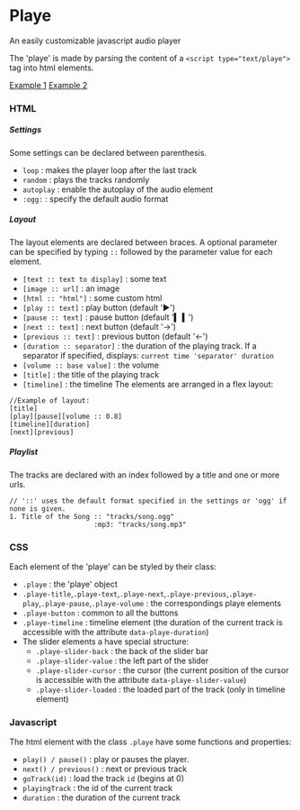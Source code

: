 # Playe
An easily customizable javascript audio player

The 'playe' is made by parsing the content of a `<script type="text/playe">` tag into html elements.

[Example 1](https://gweebitprod.neocities.org/delasoul/)
[Example 2](https://gweebitprod.neocities.org/volume1/)

### HTML

##### Settings
Some settings can be declared between parenthesis.
 - `loop` : makes the player loop after the last track
 - `random` : plays the tracks randomly
 - `autoplay` : enable the autoplay of the audio element
 - `:ogg:` : specify the default audio format
 
##### Layout
The layout elements are declared between braces.
A optional parameter can be specified by typing `::` followed by the parameter value for each element.
 - `[text :: text to display]` : some text
 - `[image :: url]` : an image
 - `[html :: "html"]` : some custom html
 - `[play :: text]` : play button (default '►')
 - `[pause :: text]` : pause button (default '▍ ▍')
 - `[next :: text]` : next button (default '→')
 - `[previous :: text]` : previous button (default '←')
 - `[duration :: separator]` : the duration of the playing track. If a separator if specified, displays: `current time 'separator' duration`
 - `[volume :: base value]` : the volume
 - `[title]` : the title of the playing track
 - `[timeline]` : the timeline
The elements are arranged in a flex layout:
```
//Example of layout:
[title]
[play][pause][volume :: 0.8]
[timeline][duration]
[next][previous]
```

##### Playlist
The tracks are declared with an index followed by a title and one or more urls.
```
// '::' uses the default format specified in the settings or 'ogg' if none is given.
1. Title of the Song :: "tracks/song.ogg"
                     :mp3: "tracks/song.mp3"
```

### CSS
Each element of the 'playe' can be styled by their class:
 - `.playe` : the 'playe' object
 - `.playe-title`,`.playe-text`,`.playe-next`,`.playe-previous`,`.playe-play`,`.playe-pause`,`.playe-volume` : the correspondings playe elements
 - `.playe-button` : common to all the buttons
 - `.playe-timeline` : timeline element (the duration of the current track is accessible with the attribute `data-playe-duration`)
 - The slider elements a have special structure:
   - `.playe-slider-back` : the back of the slider bar
   - `.playe-slider-value` : the left part of the slider
   - `.playe-slider-cursor` : the cursor (the current position of the cursor is accessible with the attribute `data-playe-slider-value`)
   - `.playe-slider-loaded` : the loaded part of the track (only in timeline element)

### Javascript
The html element with the class `.playe` have some functions and properties:
 - `play() / pause()` : play or pauses the player.
 - `next() / previous()` : next or previous track
 - `goTrack(id)` : load the track `id` (begins at 0)
 - `playingTrack` : the id of the current track
 - `duration` : the duration of the current track
